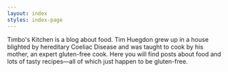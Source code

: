 ```yaml
---
layout: index
styles: index-page
---
```


<div class="blurb">
Timbo's Kitchen is a blog about food. Tim Huegdon grew up in a house
blighted by hereditary Coeliac Disease and was taught to cook by his mother, an expert gluten-free cook. Here you will find posts about food and lots of tasty recipes—all of which just happen to be gluten-free.
</div>
